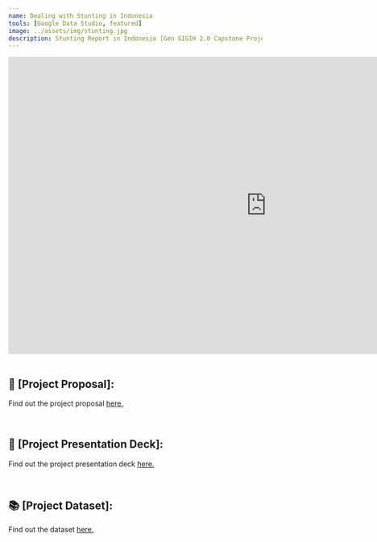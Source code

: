 ```yaml
---
name: Dealing with Stunting in Indonesia
tools: [Google Data Studio, featured]
image: ../assets/img/stunting.jpg
description: Stunting Report in Indonesia [Gen GIGIH 2.0 Capstone Project].
---
```

<div class="row">
<iframe width="1024" height="590" src="https://datastudio.google.com/embed/reporting/d8bfef94-2630-465c-a8d9-02944d41c850/page/P2rwC" frameborder="0" style="border:0" allowfullscreen></iframe>
</div>

<div class="m-3" id="problem">
    <br />
    <h2>🎯 [Project Proposal]:</h2>
</div>

Find out the project proposal [here.](https://docs.google.com/document/d/1bqz0Onv-A2cHq3DM5a2tJdZFfo9XxVg0K_rg7g76UNU/edit?usp=sharing)

<div class="m-3" id="problem">
    <br />
    <h2>🧠 [Project Presentation Deck]:</h2>
</div>

Find out the project presentation deck [here.](https://docs.google.com/presentation/d/1SQ5jczTbf-0yrtGp522D_Ka8sQMJGwTy/edit?usp=sharing&ouid=102160383214774999737&rtpof=true&sd=true)

<div class="m-3" id="problem">
    <br />
    <h2>📚 [Project Dataset]:</h2>
</div>

Find out the dataset [here.](https://docs.google.com/spreadsheets/d/1lu0pdQVmRGpHBJA3_s7sdKt3iOA04UFggfeaB9i5AEI/edit?usp=sharing)
